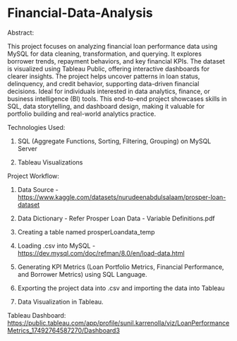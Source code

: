 # Financial-Data-Analysis



Abstract:

This project focuses on analyzing financial loan performance data using MySQL for data cleaning, transformation, and querying. It explores borrower trends, repayment behaviors, and key financial KPIs. The dataset is visualized using Tableau Public, offering interactive dashboards for clearer insights. The project helps uncover patterns in loan status, delinquency, and credit behavior, supporting data-driven financial decisions. Ideal for individuals interested in data analytics, finance, or business intelligence (BI) tools. This end-to-end project showcases skills in SQL, data storytelling, and dashboard design, making it valuable for portfolio building and real-world analytics practice.

Technologies Used:

1.  SQL (Aggregate Functions, Sorting, Filtering, Grouping) on MySQL Server
  
2.  Tableau Visualizations

Project Workflow:
  
1.  Data Source - https://www.kaggle.com/datasets/nurudeenabdulsalaam/prosper-loan-dataset
  
2.  Data Dictionary - Refer Prosper Loan Data - Variable Definitions.pdf
  
3.  Creating a table named prosperLoandata_temp
  
4.  Loading .csv into MySQL - https://dev.mysql.com/doc/refman/8.0/en/load-data.html
  
5.  Generating KPI Metrics (Loan Portfolio Metrics, Financial Performance, and Borrower Metrics) using SQL Language.
  
6.  Exporting the project data into .csv and importing the data into Tableau

7.  Data Visualization in Tableau.

Tableau Dashboard: https://public.tableau.com/app/profile/sunil.karrenolla/viz/LoanPerformanceMetrics_17492764587270/Dashboard3

